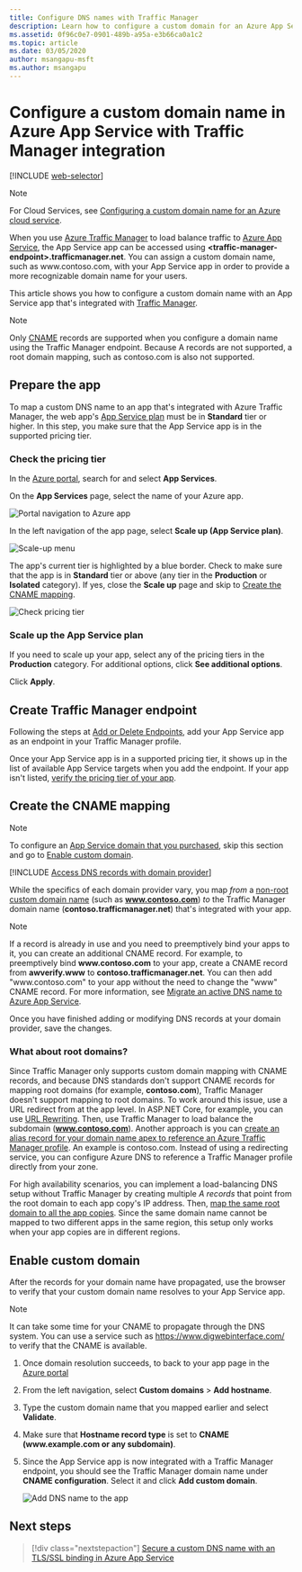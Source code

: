 ```yaml
---
title: Configure DNS names with Traffic Manager
description: Learn how to configure a custom domain for an Azure App Service app that integrates with Traffic Manager for load balancing.
ms.assetid: 0f96c0e7-0901-489b-a95a-e3b66ca0a1c2
ms.topic: article
ms.date: 03/05/2020
author: msangapu-msft
ms.author: msangapu
---
```

# Configure a custom domain name in Azure App Service with Traffic Manager integration

[!INCLUDE [web-selector](../../includes/websites-custom-domain-selector.md)]

> [!NOTE]
> For Cloud Services, see 
[Configuring a custom domain name for an Azure cloud service](../cloud-services/cloud-services-custom-domain-name-portal.md).

When you use [Azure Traffic Manager](../traffic-manager/index.yml) to load balance traffic to [Azure App Service](overview.md), the App Service app can be accessed using **\<traffic-manager-endpoint>.trafficmanager.net**. You can assign a custom domain name, such as www\.contoso.com, with your App Service app in order to provide a more recognizable domain name for your users.

This article shows you how to configure a custom domain name with an App Service app that's integrated with [Traffic Manager](../traffic-manager/traffic-manager-overview.md).

> [!NOTE]
> Only [CNAME](https://en.wikipedia.org/wiki/CNAME_record) records are supported when you configure a domain name using the Traffic Manager endpoint. Because A records are not supported, a root domain mapping, such as contoso.com is also not supported.
> 

## Prepare the app

To map a custom DNS name to an app that's integrated with Azure Traffic Manager, the web app's [App Service plan](https://azure.microsoft.com/pricing/details/app-service/) must be in **Standard** tier or higher. In this step, you make sure that the App Service app is in the supported pricing tier.

### Check the pricing tier

In the [Azure portal](https://portal.azure.com), search for and select **App Services**.

On the **App Services** page, select the name of your Azure app.

![Portal navigation to Azure app](./media/app-service-web-tutorial-custom-domain/select-app.png)

In the left navigation of the app page, select **Scale up (App Service plan)**.

![Scale-up menu](./media/app-service-web-tutorial-custom-domain/scale-up-menu.png)

The app's current tier is highlighted by a blue border. Check to make sure that the app is in **Standard** tier or above (any tier in the **Production** or **Isolated** category). If yes, close the **Scale up** page and skip to [Create the CNAME mapping](#create-the-cname-mapping).

![Check pricing tier](./media/app-service-web-tutorial-custom-domain/check-pricing-tier.png)

### Scale up the App Service plan

If you need to scale up your app, select any of the pricing tiers in the **Production** category. For additional options, click **See additional options**.

Click **Apply**.

## Create Traffic Manager endpoint

Following the steps at [Add or Delete Endpoints](../traffic-manager/traffic-manager-manage-endpoints.md), add your App Service app as an endpoint in your Traffic Manager profile.

Once your App Service app is in a supported pricing tier, it shows up in the list of available App Service targets when you add the endpoint. If your app isn't listed, [verify the pricing tier of your app](#prepare-the-app).

## Create the CNAME mapping
> [!NOTE]
> To configure an [App Service domain that you purchased](manage-custom-dns-buy-domain.md), skip this section and go to [Enable custom domain](#enable-custom-domain).
> 

[!INCLUDE [Access DNS records with domain provider](../../includes/app-service-web-access-dns-records-no-h.md)]

While the specifics of each domain provider vary, you map *from* a [non-root custom domain name](#what-about-root-domains) (such as **www.contoso.com**) *to* the Traffic Manager domain name (**contoso.trafficmanager.net**) that's integrated with your app. 

> [!NOTE]
> If a record is already in use and you need to preemptively bind your apps to it, you can create an additional CNAME record. For example, to preemptively bind **www\.contoso.com** to your app, create a CNAME record from **awverify.www** to **contoso.trafficmanager.net**. You can then add "www\.contoso.com" to your app without the need to change the "www" CNAME record. For more information, see [Migrate an active DNS name to Azure App Service](manage-custom-dns-migrate-domain.md).

Once you have finished adding or modifying DNS records at your domain provider, save the changes.

### What about root domains?

Since Traffic Manager only supports custom domain mapping with CNAME records, and because DNS standards don't support CNAME records for mapping root domains (for example, **contoso.com**), Traffic Manager doesn't support mapping to root domains. To work around this issue, use a URL redirect from at the app level. In ASP.NET Core, for example, you can use [URL Rewriting](/aspnet/core/fundamentals/url-rewriting). Then, use Traffic Manager to load balance the subdomain (**www.contoso.com**). Another approach is you can [create an alias record for your domain name apex to reference an Azure Traffic Manager profile](../dns/tutorial-alias-tm.md). An example is contoso.com. Instead of using a redirecting service, you can configure Azure DNS to reference a Traffic Manager profile directly from your zone. 

For high availability scenarios, you can implement a load-balancing DNS setup without Traffic Manager by creating multiple *A records* that point from the root domain to each app copy's IP address. Then, [map the same root domain to all the app copies](app-service-web-tutorial-custom-domain.md#2-create-the-dns-records). Since the same domain name cannot be mapped to two different apps in the same region, this setup only works when your app copies are in different regions.

## Enable custom domain
After the records for your domain name have propagated, use the browser to verify that your custom domain name resolves to your App Service app.

> [!NOTE]
> It can take some time for your CNAME to propagate through the DNS system. You can use a service such as <a href="https://www.digwebinterface.com/">https://www.digwebinterface.com/</a> to verify that the CNAME is available.
> 
> 

1. Once domain resolution succeeds, to back to your app page in the [Azure portal](https://portal.azure.com)
2. From the left navigation, select **Custom domains** > **Add hostname**.
4. Type the custom domain name that you mapped earlier and select **Validate**.
5. Make sure that **Hostname record type** is set to **CNAME (www\.example.com or any subdomain)**.

6. Since the App Service app is now integrated with a Traffic Manager endpoint, you should see the Traffic Manager domain name under **CNAME configuration**. Select it and click **Add custom domain**.

    ![Add DNS name to the app](./media/configure-domain-traffic-manager/enable-traffic-manager-domain.png)

## Next steps

> [!div class="nextstepaction"]
> [Secure a custom DNS name with an TLS/SSL binding in Azure App Service](configure-ssl-bindings.md)
